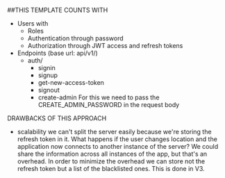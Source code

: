 ##THIS TEMPLATE COUNTS WITH

- Users with
  - Roles
  - Authentication through password
  - Authorization through JWT access and refresh tokens
- Endpoints (base url: api/v1/)
  - auth/
    - signin
    - signup
    - get-new-access-token
    - signout
    - create-admin
      For this we need to pass the CREATE_ADMIN_PASSWORD in the request body

DRAWBACKS OF THIS APPROACH

- scalability
  we can't split the server easily because we're storing the refresh token in it. What happens if the user changes location and the application now connects to another instance of the server? We could share the information across all instances of the app, but that's an overhead. In order to minimize the overhead we can store not the refresh token but a list of the blacklisted ones. This is done in V3.
